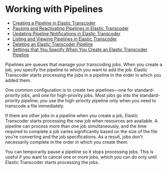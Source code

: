 # Working with Pipelines<a name="working-with-pipelines"></a>


+ [Creating a Pipeline in Elastic Transcoder](creating-pipelines.md)
+ [Pausing and Reactivating Pipelines in Elastic Transcoder](updating-pipeline-status.md)
+ [Updating Pipeline Notifications in Elastic Transcoder](updating-pipeline-notifications.md)
+ [Listing and Viewing Pipelines in Elastic Transcoder](listing-pipelines.md)
+ [Deleting an Elastic Transcoder Pipeline](deleting-a-pipeline.md)
+ [Settings that You Specify When You Create an Elastic Transcoder Pipeline](pipeline-settings.md)

Pipelines are queues that manage your transcoding jobs\. When you create a job, you specify the pipeline to which you want to add the job\. Elastic Transcoder starts processing the jobs in a pipeline in the order in which you added them\.

One common configuration is to create two pipelines—one for standard\-priority jobs, and one for high\-priority jobs\. Most jobs go into the standard\-priority pipeline; you use the high\-priority pipeline only when you need to transcode a file immediately\.

If there are other jobs in a pipeline when you create a job, Elastic Transcoder starts processing the new job when resources are available\. A pipeline can process more than one job simultaneously, and the time required to complete a job varies significantly based on the size of the file you're converting and the job specifications\. As a result, jobs don't necessarily complete in the order in which you create them\.

You can temporarily pause a pipeline so it stops processing jobs\. This is useful if you want to cancel one or more jobs, which you can do only until Elastic Transcoder starts processing the jobs\.